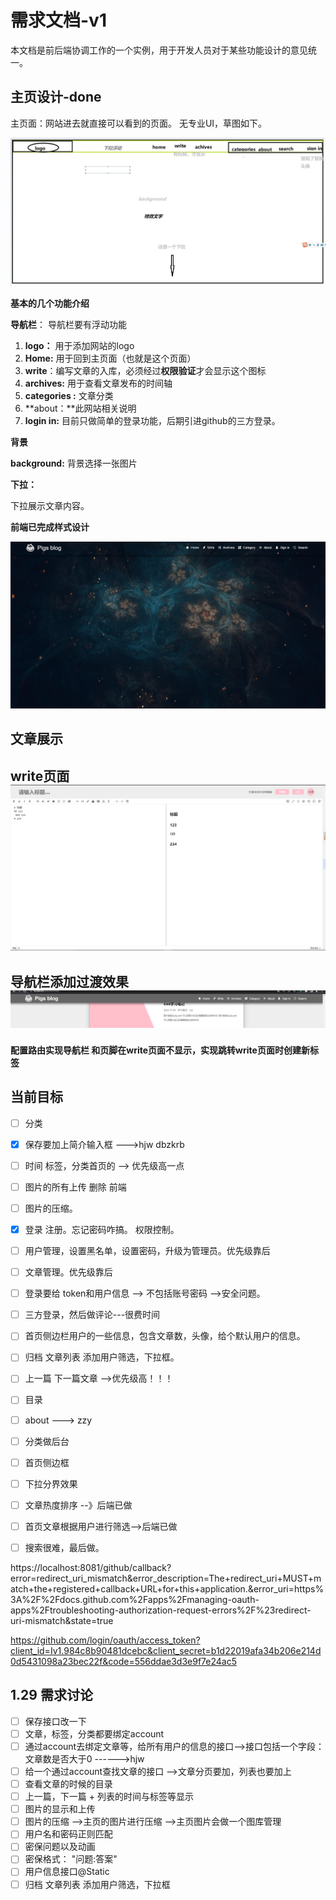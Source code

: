 # 需求文档-v1

本文档是前后端协调工作的一个实例，用于开发人员对于某些功能设计的意见统一。

## 主页设计-done

主页面：网站进去就直接可以看到的页面。
无专业UI，草图如下。

![主页草图](.\picture\主页草图.jpg)

**基本的几个功能介绍**

**导航栏**：
导航栏要有浮动功能

1. **logo：** 用于添加网站的logo
2. **Home:** 用于回到主页面（也就是这个页面）
3. **write**：编写文章的入库，必须经过**权限验证**才会显示这个图标
4. **archives:** 用于查看文章发布的时间轴
5. **categories :** 文章分类
6. **about：**此网站相关说明
7. **login in:** 目前只做简单的登录功能，后期引进github的三方登录。

**背景**

**background:** 背景选择一张图片

**下拉：**

下拉展示文章内容。



**前端已完成样式设计**

![主页样式](.\picture\主页样式.png)

## 文章展示  





## write页面  ![辑文章页面基础布](.\picture\编辑文章页面基础布局.png)



## 导航栏添加过渡效果![态na](.\picture\动态nav.png)



#### 配置路由实现导航栏 和页脚在write页面不显示，实现跳转write页面时创建新标签





## 当前目标

- [ ] 分类
- [x] 保存要加上简介输入框  --->hjw dbzkrb
- [ ] 时间 标签，分类首页的  --> 优先级高一点
- [ ] 图片的所有上传 删除 前端
- [ ] 图片的压缩。
- [x] 登录 注册。忘记密码咋搞。
    权限控制。
- [ ] 用户管理，设置黑名单，设置密码，升级为管理员。优先级靠后
- [ ] 文章管理。优先级靠后
- [ ] 登录要给 token和用户信息 --> 不包括账号密码 -->安全问题。
- [ ] 三方登录，然后做评论---很费时间
- [ ] 首页侧边栏用户的一些信息，包含文章数，头像，给个默认用户的信息。
- [ ] 归档 文章列表 添加用户筛选，下拉框。
- [ ] 上一篇 下一篇文章  -->优先级高！！！
- [ ] 目录
- [ ] about   ---> zzy
- [ ] 分类做后台
- [ ] 首页侧边框
- [ ] 下拉分界效果
- [ ] 文章热度排序 --》后端已做
- [ ] 首页文章根据用户进行筛选-->后端已做
- [ ] 搜索很难，最后做。



https://localhost:8081/github/callback?error=redirect_uri_mismatch&error_description=The+redirect_uri+MUST+match+the+registered+callback+URL+for+this+application.&error_uri=https%3A%2F%2Fdocs.github.com%2Fapps%2Fmanaging-oauth-apps%2Ftroubleshooting-authorization-request-errors%2F%23redirect-uri-mismatch&state=true





https://github.com/login/oauth/access_token?client_id=Iv1.984c8b90481dcebc&client_secret=b1d22019afa34b206e214d0d5431098a23bec22f&code=556ddae3d3e9f7e24ac5





## 1.29 需求讨论

- [ ]  保存接口改一下
- [ ] 文章，标签，分类都要绑定account
- [ ] 通过account去绑定文章等，给所有用户的信息的接口——>接口包括一个字段：文章数是否大于0 ------>hjw
- [ ] 给一个通过account查找文章的接口  —->文章分页要加，列表也要加上
- [ ] 查看文章的时候的目录
- [ ] 上一篇，下一篇 + 列表的时间与标签等显示
- [ ] 图片的显示和上传
- [ ] 图片的压缩   ——>主页的图片进行压缩   ——>主页图片会做一个图库管理
- [ ]  用户名和密码正则匹配
- [ ]  密保问题以及动画
- [ ]  密保格式： "问题:答案"
- [ ] 用户信息接口@Static 
- [ ] 归档 文章列表 添加用户筛选，下拉框